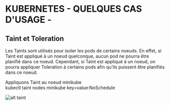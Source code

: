 
# KUBERNETES - QUELQUES CAS D'USAGE -
## Taint et Toleration

Les Taints sont utilisés pour isoler les pods de certains noeuds. En effet, si Taint est appliqué à un noeud quelconque, aucun pod ne pourra être planifié dans ce noeud. Cependant, si Taint est appliqué à un noeud, on pourra appliquer Toleration à certains pods afin qu’ils puissent être planifiés dans ce noeud.


Appliquons Taint au noeud minikube <br />
kubectl taint nodes minikube key=value:NoSchedule  <br />

![alt taint](https://aliyoub.github.io/kubernetes/images/taints-tolerations_1.png)
